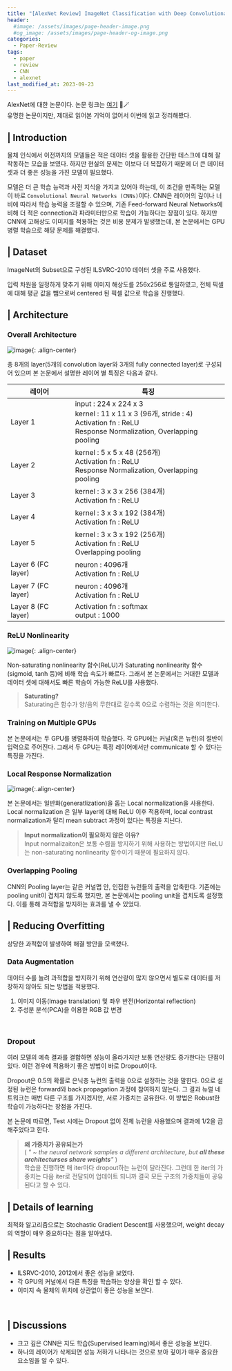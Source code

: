 ```yaml
---
title: "[AlexNet Review] ImageNet Classification with Deep Convolutional Neural Networks"
header:
  #image: /assets/images/page-header-image.png
  #og_image: /assets/images/page-header-og-image.png
categories:
  - Paper-Review
tags:
  - paper
  - review
  - CNN
  - alexnet
last_modified_at: 2023-09-23
---
```

AlexNet에 대한 논문이다. 논문 링크는 [여기](https://proceedings.neurips.cc/paper/2012/file/c399862d3b9d6b76c8436e924a68c45b-Paper.pdf) 👀🪄<br>
유명한 논문이지만, 제대로 읽어본 기억이 없어서 이번에 읽고 정리해봤다.

## | Introduction

물체 인식에서 이전까지의 모델들은 적은 데이터 셋을 활용한 간단한 테스크에 대해 잘 작동하는 모습을 보였다. 하지만 현실의 문제는 이보다 더 복잡하기 때문에 더 큰 데이터 셋과 더 좋은 성능을 가진 모델이 필요했다. 

모델은 더 큰 학습 능력과 사전 지식을 가지고 있어야 하는데, 이 조건을 만족하는 모델이 바로 `Convolutional Neural Networks (CNNs)`이다. CNN은 레이어의 깊이나 너비에 따라서 학습 능력을 조절할 수 있으며, 기존 Feed-forward Neural Networks에 비해 더 적은 connection과 파라미터만으로 학습이 가능하다는 장점이 있다. 하지만 CNN에 고해상도 이미지를 적용하는 것은 비용 문제가 발생했는데, 본 논문에서는 GPU 병렬 학습으로 해당 문제를 해결했다.

## | Dataset

ImageNet의 Subset으로 구성된 ILSVRC-2010 데이터 셋을 주로 사용했다.

입력 차원을 일정하게 맞추기 위해 이미지 해상도를 256x256로 통일하였고, 전체 픽셀에 대해 평균 값을 뺌으로써 centered 된 픽셀 값으로 학습을 진행했다.

## | Architecture

### Overall Architecture

![image](https://github.com/codehyunn/codehyunn.github.io/assets/87523224/7dd979c5-2b8c-49c0-bfe9-239716fa1d77){: .align-center}
    
총 8개의 layer(5개의 convolution layer와 3개의 fully connected layer)로 구성되어 있으며 본 논문에서 설명한 레이어 별 특징은 다음과 같다.

| 레이어 | 특징 |
| ----------- | --------------- |
| Layer 1       | input : 224 x 224 x 3 <br> kernel : 11 x 11 x 3 (96개, stride : 4) <br> Activation fn : ReLU <br> Response Normalization, Overlapping pooling |
| Layer 2       | kernel : 5 x 5 x 48 (256개) <br> Activation fn : ReLU <br> Response Normalization, Overlapping pooling |
| Layer 3       | kernel : 3 x 3 x 256 (384개) <br> Activation fn : ReLU |
| Layer 4       | kernel : 3 x 3 x 192 (384개) <br> Activation fn : ReLU |
| Layer 5       | kernel : 3 x 3 x 192 (256개) <br> Activation fn : ReLU <br> Overlapping pooling |
| Layer 6 (FC layer) | neuron : 4096개 <br> Activation fn : ReLU |
| Layer 7 (FC layer) | neuron : 4096개 <br> Activation fn : ReLU |
| Layer 8 (FC layer) | Activation fn : softmax <br> output : 1000 | <br>

### ReLU Nonlinearity

![image](https://github.com/codehyunn/codehyunn.github.io/assets/87523224/e150e747-85b9-4318-9e2a-1dfd131edb5b){: .align-center}


Non-saturating nonlinearity 함수(ReLU)가 Saturating nonlinearity 함수(sigmoid, tanh 등)에 비해 학습 속도가 빠르다. 그래서 본 논문에서는 거대한 모델과 데이터 셋에 대해서도 빠른 학습이 가능한 ReLU를 사용했다.

> **Saturating?** <br>
Saturating은 함수가 양/음의 무한대로 갈수록 0으로 수렴하는 것을 의미한다.
> <br>

### Training on Multiple GPUs
    
본 논문에서는 두 GPU를 병렬화하여 학습했다. 각 GPU에는 커널(혹은 뉴런)의 절반이 입력으로 주어진다. 그래서 두 GPU는 특정 레이어에서만 communicate 할 수 있다는 특징을 가진다.
<br>

### Local Response Normalization
    
![image](https://github.com/codehyunn/codehyunn.github.io/assets/87523224/4f5b65af-a0f5-4f47-a086-3d5b064eb1f2){:.align-center}

본 논문에서는 일반화(generatlization)을 돕는 Local normalization을 사용한다. Local normalization 은 일부 layer에 대해 ReLU 이후 적용하며, local contrast normalization과 달리 mean subtract 과정이 있다는 특징을 지닌다.

> **Input normalization이 필요하지 않은 이유?** <br>
Input normalizaiton은 보통 수렴을 방지하기 위해 사용하는 방법이지만 ReLU는 non-saturating nonlinearity 함수이기 때문에 필요하지 않다.
> <br>

### Overlapping Pooling
    
CNN의 Pooling layer는 같은 커널맵 안, 인접한 뉴런들의 출력을 압축한다. 기존에는 pooling unit이 겹치지 않도록 했지만, 본 논문에서는 pooling  unit을 겹치도록 설정했다. 이를 통해 과적합을 방지하는 효과를 낼 수 있었다.
<br>

## | Reducing Overfitting

상당한 과적합이 발생하여 해결 방안을 모색했다.

### Data Augmentation

데이터 수를 늘려 과적합을 방지하기 위해 연산량이 많지 않으면서 별도로 데이터를 저장하지 않아도 되는 방법을 적용했다. 

1. 이미지 이동(Image translation) 및 좌우 반전(Horizontal reflection)
2. 주성분 분석(PCA)을 이용한 RGB 값 변경
<br>

### Dropout
    
여러 모델의 예측 결과를 결합하면 성능이 올라가지만 보통 연산량도 증가한다는 단점이 있다. 이런 경우에 적용하기 좋은 방법이 바로 Dropout이다.

Dropout은 0.5의 확률로 은닉층 뉴런의 출력을 0으로 설정하는 것을 말한다. 0으로 설정된 뉴런은 forward와 back propagation 과정에 참여하지 않는다. 그 결과 뉴럴 네트워크는 매번 다른 구조를 가지겠지만, 서로 가중치는 공유한다. 이 방법은 Robust한 학습이 가능하다는 장점을 가진다.

본 논문에 따르면, Test 시에는 Dropout 없이 전체 뉴런을 사용했으며 결과에 1/2을 곱해주었다고 한다.


>**왜 가중치가 공유되는가** <br>
( *" ~ the neural network samples a different architecture, but **all these architecturses share weights**"* ) <br>
학습을 진행하면 매 iter마다 dropout하는 뉴런이 달라진다. 그런데 한 iter의 가중치는 다음 iter로 전달되어 업데이트 되니까 결국 모든 구조의 가중치들이 공유된다고 할 수 있다.
> <br>

## | Details of learning

최적화 알고리즘으로는 Stochastic Gradient Descent를 사용했으며, weight decay의 역할이 매우 중요하다는 점을 알아냈다. 
<br>

## | Results

- ILSRVC-2010, 2012에서 좋은 성능을 보였다.
- 각 GPU의 커널에서 다른 특징을 학습하는 양상을 확인 할 수 있다.    
- 이미지 속 물체의 위치에 상관없이 좋은 성능을 보인다.
<br>

## | Discussions

- 크고 깊은 CNN은 지도 학습(Supervised learning)에서 좋은 성능을 보인다.
- 하나의 레이어가 삭제되면 성능 저하가 나타나는 것으로 보아 깊이가 매우 중요한 요소임을 알 수 있다.
<br>


